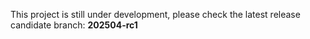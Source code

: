 This project is still under development, please check the latest release candidate branch: **202504-rc1**
